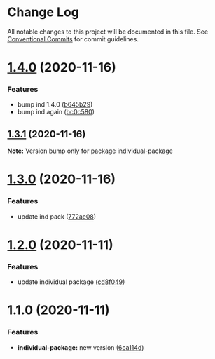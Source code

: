 # Change Log

All notable changes to this project will be documented in this file.
See [Conventional Commits](https://conventionalcommits.org) for commit guidelines.

# [1.4.0](https://github.com/stastur/lerna-playground/compare/individual-package@1.3.1...individual-package@1.4.0) (2020-11-16)


### Features

* bump ind 1.4.0 ([b645b29](https://github.com/stastur/lerna-playground/commit/b645b292c7c6269f0e471fa728de44d741d52b28))
* bump ind again ([bc0c580](https://github.com/stastur/lerna-playground/commit/bc0c58079be299f89acf8246fb243112845b4aae))





## [1.3.1](https://github.com/stastur/lerna-playground/compare/individual-package@1.3.0...individual-package@1.3.1) (2020-11-16)

**Note:** Version bump only for package individual-package





# [1.3.0](https://github.com/stastur/lerna-playground/compare/individual-package@1.2.0...individual-package@1.3.0) (2020-11-16)


### Features

* update ind pack ([772ae08](https://github.com/stastur/lerna-playground/commit/772ae08470a7f638008877cd367c1be1252e667c))





# [1.2.0](https://github.com/stastur/lerna-playground/compare/individual-package@1.1.0...individual-package@1.2.0) (2020-11-11)


### Features

* update individual package ([cd8f049](https://github.com/stastur/lerna-playground/commit/cd8f049e94d2c39315ffc2f5eb98156dfbe38e53))





# 1.1.0 (2020-11-11)


### Features

* **individual-package:** new version ([6ca114d](https://github.com/stastur/lerna-playground/commit/6ca114d97cf5ef87180392ae4e75d95f0f520452))
